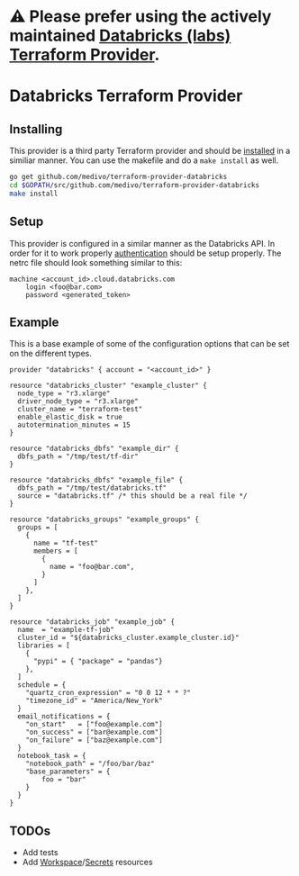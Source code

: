 # ⚠️ Please prefer using the actively maintained [Databricks (labs) Terraform Provider](https://registry.terraform.io/providers/databrickslabs/databricks/latest/docs).

Databricks Terraform Provider
=============================

## Installing
This provider is a third party Terraform provider and should be
[installed](https://www.terraform.io/docs/configuration/providers.html#third-party-plugins)
in a similiar manner. You can use the makefile and do a `make install` as well.

```sh
go get github.com/medivo/terraform-provider-databricks
cd $GOPATH/src/github.com/medivo/terraform-provider-databricks
make install
```

## Setup

This provider is configured in a similar manner as the Databricks API. In order
for it to work properly
[authentication](https://docs.databricks.com/api/latest/authentication.html)
should be setup properly. The netrc file should look something similar to this:

```
machine <account_id>.cloud.databricks.com
    login <foo@bar.com>
    password <generated_token>
```


## Example
This is a base example of some of the configuration options that can be set on
the different types.


```
provider "databricks" { account = "<account_id>" }

resource "databricks_cluster" "example_cluster" {
  node_type = "r3.xlarge"
  driver_node_type = "r3.xlarge"
  cluster_name = "terraform-test"
  enable_elastic_disk = true
  autotermination_minutes = 15
}

resource "databricks_dbfs" "example_dir" {
  dbfs_path = "/tmp/test/tf-dir"
}

resource "databricks_dbfs" "example_file" {
  dbfs_path = "/tmp/test/databricks.tf"
  source = "databricks.tf" /* this should be a real file */
}

resource "databricks_groups" "example_groups" {
  groups = [
    {
      name = "tf-test"
      members = [
        {
          name = "foo@bar.com",
        }
      ]
    },
  ]
}

resource "databricks_job" "example_job" {
  name  = "example-tf-job"
  cluster_id = "${databricks_cluster.example_cluster.id}"
  libraries = [
    {
      "pypi" = { "package" = "pandas"}
    },
  ]
  schedule = {
    "quartz_cron_expression" = "0 0 12 * * ?"
    "timezone_id" = "America/New_York"
  }
  email_notifications = {
    "on_start"   = ["foo@example.com"]
    "on_success" = ["bar@example.com"]
    "on_failure" = ["baz@example.com"]
  }
  notebook_task = {
    "notebook_path" = "/foo/bar/baz"
    "base_parameters" = {
        foo = "bar"
    }
  }
}
```

## TODOs
- Add tests
- Add [Workspace](https://docs.databricks.com/api/latest/workspace.html)/[Secrets](https://docs.databricks.com/api/latest/secrets.html) resources
